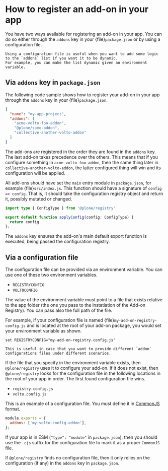 # How to register an add-on in your app

You have two ways available for registering an add-on in your app.
You can do so either through the `addons` key in your {file}`package.json` or by using a configuration file.

```{note}
Using a configuration file is useful when you want to add some logic to the `addons` list if you want it to be dynamic.
For example, you can make the list dynamic given an environment variable.
```

## Via `addons` key in `package.json`

The following code sample shows how to register your add-on in your app through the `addons` key in your {file}`package.json`.

```json
{
  "name": "my-app-project",
  "addons": [
    "acme-volto-foo-addon",
    "@plone/some-addon",
    "collective-another-volto-addon"
  ]
}
```

The add-ons are registered in the order they are found in the `addons` key.
The last add-on takes precedence over the others.
This means that if you configure something in `acme-volto-foo-addon`, then the same thing later in `collective-another-volto-addon`, the latter configured thing will win and its configuration will be applied.

All add-ons should have set the `main` entry module in `package.json`, for example {file}`src/index.js`.
This function should have a signature of `config => config`.
That is, it should take the configuration registry object and return it, possibly mutated or changed.

```ts
import type { ConfigType } from '@plone/registry'

export default function applyConfig(config: ConfigType) {
  return config
};
```

The `addons` key ensures the add-on's main default export function is executed, being passed the configuration registry.

## Via a configuration file

The configuration file can be provided via an environment variable.
You can use one of these two environment variables.

- `REGISTRYCONFIG`
- `VOLTOCONFIG`

The value of the environment variable must point to a file that exists relative to the app folder (the one you pass to the instatiation of the Add-on Registry).
You can pass also the full path of the file.

For example, if your configuration file is named {file}`my-add-on-registry-config.js` and is located at the root of your add-on package, you would set your environment variable as shown.

```shell
set REGISTRYCONFIG="my-add-on-registry.config.js"
```

```{note}
This is useful in case that you want to provide different `addon` configurations files under different scenarios.
```

If the file that you specify in the environment variable exists, then `@plone/registry` uses it to configure your add-on.
If it does not exist, then `@plone/registry` looks for the configuration file in the following locations in the root of your app in order.
The first found configuration file wins.

- `registry.config.js`
- `volto.config.js`

This is an example of a configuration file.
You must define it in [CommonJS](https://en.wikipedia.org/wiki/CommonJS) format.

```js
module.exports = {
  addons: ['my-volto-config-addon'],
};
```

If your app is in ESM (`"type": "module"` in `package.json`), then you should use the `.cjs` suffix for the configuration file to mark it as a proper `CommonJS` file.

If `@plone/registry` finds no configuration file, then it only relies on the configuration (if any) in the `addons` key in `package.json`.
